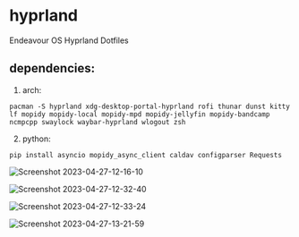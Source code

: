 # hyprland
Endeavour OS Hyprland Dotfiles

## dependencies:

1. arch:
```
pacman -S hyprland xdg-desktop-portal-hyprland rofi thunar dunst kitty lf mopidy mopidy-local mopidy-mpd mopidy-jellyfin mopidy-bandcamp ncmpcpp swaylock waybar-hyprland wlogout zsh 
```

2. python:
```
pip install asyncio mopidy_async_client caldav configparser Requests 
```

![Screenshot 2023-04-27-12-16-10](https://user-images.githubusercontent.com/1067967/234836950-e748286b-6fa9-494b-b13e-71dcaef90464.png)

![Screenshot 2023-04-27-12-32-40](https://user-images.githubusercontent.com/1067967/234837485-46a089f0-ba09-4415-805c-5800a9347e74.png)

![Screenshot 2023-04-27-12-33-24](https://user-images.githubusercontent.com/1067967/234837514-e49e1274-3940-44c8-af09-8eb8a20b3b80.png)

![Screenshot 2023-04-27-13-21-59](https://user-images.githubusercontent.com/1067967/234847789-5bb6cc8c-3df2-4d31-bb86-a31a984cd8be.png)


